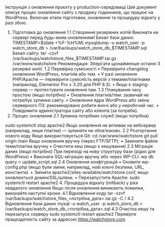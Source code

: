 Інструкція з оновлення проєкту у production-середовищі
Цей документ описує процес оновлення сайту з продажу годинників, що працює на WordPress. Включає етапи підготовки, оновлення та процедуру відкату у разі збою.
1. Підготовка до оновлення
1.1 Створення резервних копій
Виконати на сервері перед будь-яким оновленням!
 Бекап бази даних:
TIMESTAMP=$(date +%F-%H%M)
mysqldump -u watch_user -p watch_store_db > /var/backups/watch_store_db_$TIMESTAMP.sql
Бекап сайту:
tar -czvf /var/backups/watchstore_files_$TIMESTAMP.tar.gz /var/www/watchstore
Рекомендація: Зберігати щонайменше останні 3 резервні копії.
1.2 Перевірка сумісності
    • Перевірити changelog оновлення WordPress, плагінів або тем.
    • У разі оновлення PHP/Apache — перевірити сумісність версій з темами/плагінами (наприклад, Elementor Pro ≥ 3.20 для PHP 8.3).
    • Якщо є staging-сервер — протестувати оновлення там.
1.3 Планування часу простою (якщо потрібно)
    • Оновлення плагінів/тем: зазвичай не потребує зупинки сайту.
    • Оновлення ядра WordPress або зміна серверного ПЗ: рекомендовано робити вночі або у неробочий час.
    • Повідомити адміністратора сайту або клієнта (за потреби).
 2. Процес оновлення
2.1 Зупинка потрібних служб (якщо потрібна)

sudo systemctl stop apache2
Якщо оновлення не впливає на вебсервер (наприклад, лише плагіни) — зупиняти не обов’язково.
2.2 Розгортання нового коду
 Якщо використовується Git:
cd /var/www/watchstore
git pull origin main
 Якщо оновлення вручну (через FTP/SFTP):
    • Замінити файли теми/плагіна вручну
    • Очистити кеш (якщо є кешування)
2.3 Міграція даних (якщо потрібно)
При переході на нову структуру бази (рідко для WordPress)
    • Виконати SQL-міграцію вручну або через WP-CLI:
wp db query < update_script.sql
2.4 Оновлення конфігурацій
    • Оновити wp-config.php (якщо були зміни, наприклад, нові ключі безпеки, URL, константи).
    • Змінити apache2/sites-available/watchstore.conf, якщо оновлюється домен/SSL/шляхи.
    • Перезапустити Apache:
sudo systemctl restart apache2
4. Процедура відкату (rollback) у разі невдалого оновлення
Якщо після оновлення виникають помилки, виконайте наступні кроки:
4.1 Відновлення коду
tar -xzvf /var/backups/watchstore_files_<потрібна_дата>.tar.gz -C /
4.2 Відновлення бази даних
mysql -u watch_user -p watch_store_db < /var/backups/watch_store_db_<потрібна_дата>.sql
4.3 Очистка кешу та перезапуск серверу
sudo systemctl restart apache2
 Перевірте працездатність сайту за адресою https://watchstore.com
